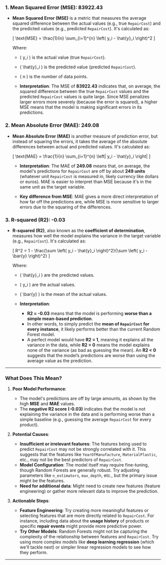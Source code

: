### 1. **Mean Squared Error (MSE): 83922.43**

- **Mean Squared Error (MSE)** is a metric that measures the average squared difference between the actual values (e.g., true `RepairCost`) and the predicted values (e.g., predicted `RepairCost`). It's calculated as:
  
  \[
  \text{MSE} = \frac{1}{n} \sum_{i=1}^{n} \left( y_i - \hat{y}_i \right)^2
  \]

  Where:
  - \( y_i \) is the actual value (true `RepairCost`).
  - \( \hat{y}_i \) is the predicted value (predicted `RepairCost`).
  - \( n \) is the number of data points.

  - **Interpretation**: The MSE of **83922.43** indicates that, on average, the squared difference between the true `RepairCost` values and the predicted `RepairCost` values is quite large. Since MSE penalizes larger errors more severely (because the error is squared), a higher MSE means that the model is making significant errors in its predictions.

### 2. **Mean Absolute Error (MAE): 249.08**

- **Mean Absolute Error (MAE)** is another measure of prediction error, but instead of squaring the errors, it takes the average of the absolute differences between actual and predicted values. It's calculated as:
  
  \[
  \text{MAE} = \frac{1}{n} \sum_{i=1}^{n} \left| y_i - \hat{y}_i \right|
  \]

  - **Interpretation**: The MAE of **249.08** means that, on average, the model's predictions for `RepairCost` are off by about **249 units** (whatever unit `RepairCost` is measured in, likely currency like dollars or euros). MAE is easier to interpret than MSE because it's in the same unit as the target variable.

  - **Key difference from MSE**: MAE gives a more direct interpretation of how far off the predictions are, while MSE is more sensitive to larger errors due to the squaring of the differences.

### 3. **R-squared (R2): -0.03**

- **R-squared (R2)**, also known as the **coefficient of determination**, measures how well the model explains the variance in the target variable (e.g., `RepairCost`). It's calculated as:

  \[
  R^2 = 1 - \frac{\sum \left( y_i - \hat{y}_i \right)^2}{\sum \left( y_i - \bar{y} \right)^2}
  \]

  Where:
  - \( \hat{y}_i \) are the predicted values.
  - \( y_i \) are the actual values.
  - \( \bar{y} \) is the mean of the actual values.
  
  - **Interpretation**:
    - **R2 = -0.03** means that the model is performing **worse than a simple mean-based prediction**. 
    - In other words, to simply predict the **mean of `RepairCost` for every instance**, it likely performs better than the current Random Forest model. 
    - A perfect model would have **R2 = 1**, meaning it explains all the variance in the data, while **R2 = 0** means the model explains none of the variance (as bad as guessing the mean). An **R2 < 0** suggests that the model’s predictions are worse than using the average value as the prediction.

---

### **What Does This Mean?**

1. **Poor Model Performance**: 
   - The model's predictions are off by large amounts, as shown by the high **MSE** and **MAE** values.
   - The **negative R2 score (-0.03)** indicates that the model is not explaining the variance in the data and is performing worse than a simple baseline (e.g., guessing the average `RepairCost` for every product).
   
2. **Potential Causes**:
   - **Insufficient or irrelevant features**: The features being used to predict `RepairCost` may not be strongly correlated with it. This suggests that the features like `YearOfManufacture`, `MaterialPlastic`, etc., may not be the best predictors of `RepairCost`.
   - **Model Configuration**: The model itself may require fine-tuning, though Random Forests are generally robust. Try adjusting parameters like `n_estimators`, `max_depth`, etc., but the primary issue might be the features.
   - **Need for additional data**: Might need to create new features (feature engineering) or gather more relevant data to improve the prediction.

3. **Actionable Steps**:
   - **Feature Engineering**: Try creating more meaningful features or selecting features that are more directly related to `RepairCost`. For instance, including data about the **usage history** of products or specific **repair events** might provide more predictive power.
   - **Try Other Models**: Random Forests might not be capturing the complexity of the relationship between features and `RepairCost`. Try using more complex models like **deep learning regression** (which we'll tackle next) or simpler linear regression models to see how they perform.

---